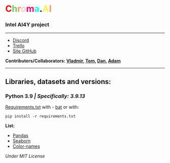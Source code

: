 # <span style="color:#FF0000">C</span><span style="color:#66CC66">h</span><span style="color:#FF9966">r</span><span style="color:#FFCCCC">o</span><span style="color:#FF0066">m</span><span style="color:#00ffee">a</span><span style="color:#FF066">.</span><span style="color:#FFF051">A</span><span style="color:#FF9566">I</span>
### Intel AI4Y project

-----

- [Discord](https://discord.gg/tNVMpaJbdh) 
- [Trello](https://trello.com/invite/b/640b0c94b8ad1c25c6b12508/ATTIfd1c763c3cda5b4161bf919008812b2693C01590/Intel%20AI4Y%20Project)
- [Site GitHub](https://github.com/Danos360/ChromAi-site)


**Contributers/Collaborators: [Vladmir](https://github.com/StaaaaarFinger), [Tom](), [Dan](), [Adam](https://github.com/JustSnofi)** 

----

## Libraries, datasets and versions:
### Python 3.9 *| Specifically: 3.9.13*
[Requirements.txt](requirements.txt) with - [bat](install_libs.bat) or with:
```
pip install -r requirements.txt
```

**List:**
- [Pandas](https://pandas.pydata.org)
- [Seaborn](https://seaborn.pydata.org)
- [Color-names](data\color_names.md)

*Under MIT License*
